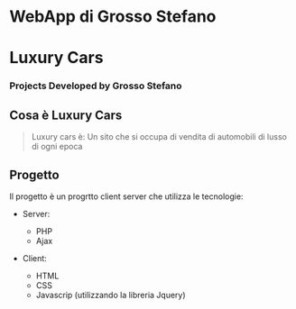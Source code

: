 # WebApp di Grosso Stefano

# Luxury Cars

### Projects Developed by Grosso Stefano


## Cosa è Luxury Cars ##
> Luxury cars è: Un sito che si occupa di vendita di automobili di lusso di ogni epoca

## Progetto ##
Il progetto è un progrtto client server che utilizza le tecnologie:
* Server:
  - PHP
  - Ajax

* Client:
  - HTML 
  - CSS
  - Javascrip (utilizzando la libreria Jquery)
